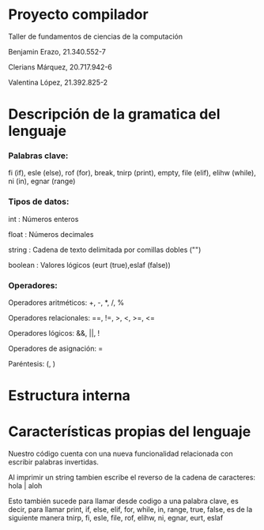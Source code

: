 # Proyecto compilador
Taller de fundamentos de ciencias de la computación 

Benjamin Erazo, 21.340.552-7

Clerians Márquez, 20.717.942-6

Valentina López, 21.392.825-2

Descripción de la gramatica del lenguaje
===================

### Palabras clave: 
fi (if), esle (else), rof (for), break, tnirp (print), empty, file (elif), elihw (while), ni (in), egnar (range)

### Tipos de datos: 
int : Números enteros

float : Números decimales

string : Cadena de texto delimitada por comillas dobles ("")

boolean : Valores lógicos (eurt (true),eslaf (false))

### Operadores:
Operadores aritméticos: +, -, *, /, %

Operadores relacionales: ==, !=, >, <, >=, <=

Operadores lógicos: &&, ||, !

Operadores de asignación: =

Paréntesis: (, )

Estructura interna
===================


Características propias del lenguaje
===================

Nuestro código cuenta con una nueva funcionalidad relacionada con escribir palabras invertidas.


Al imprimir un string tambien escribe el reverso de la cadena de caracteres: hola | aloh


Esto también sucede para llamar desde codigo a una palabra clave, es decir, para llamar print, if, else, elif, for, while, in, range, true, false, es de la siguiente manera tnirp, fi, esle, file, rof, elihw, ni, egnar, eurt, eslaf

